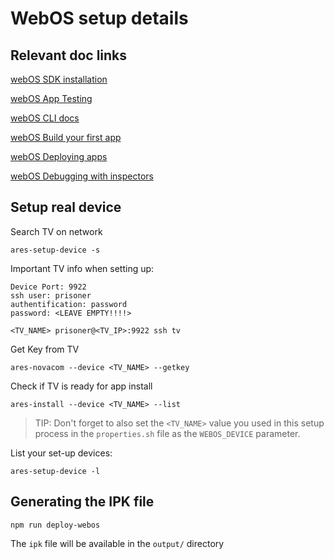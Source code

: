 # WebOS setup details

## Relevant doc links
[webOS SDK installation](http://webostv.developer.lge.com/sdk/installation/)

[webOS App Testing](http://webostv.developer.lge.com/develop/app-test/#extendingDevModeTime)

[webOS CLI docs](http://webostv.developer.lge.com/sdk/tools/using-webos-tv-cli/?wos_flag=ares-inspect#ares-inspect)

[webOS Build your first app](http://webostv.developer.lge.com/develop/building-your-first-web-app-webos-tv/)

[webOS Deploying apps](http://webostv.developer.lge.com/sdk/tools/using-webos-tv-cli/testing-web-app-cli/)

[webOS Debugging with inspectors](http://webostv.developer.lge.com/sdk/tools/ide/debugging-your-app-inspectors/)

## Setup real device

Search TV on network
```shell
ares-setup-device -s
```

Important TV info when setting up:
```shell
Device Port: 9922
ssh user: prisoner
authentification: password
password: <LEAVE EMPTY!!!!>

<TV_NAME> prisoner@<TV_IP>:9922 ssh tv
```

Get Key from TV
```shell
ares-novacom --device <TV_NAME> --getkey
```

Check if TV is ready for app install
```shell
ares-install --device <TV_NAME> --list
```

> TIP: Don't forget to also set the `<TV_NAME>` value you used in this setup process in the `properties.sh` file as the `WEBOS_DEVICE` parameter.


List your set-up devices:
```shell
ares-setup-device -l 
```

## Generating the IPK file

```shell
npm run deploy-webos
```

The `ipk` file will be available in the `output/` directory